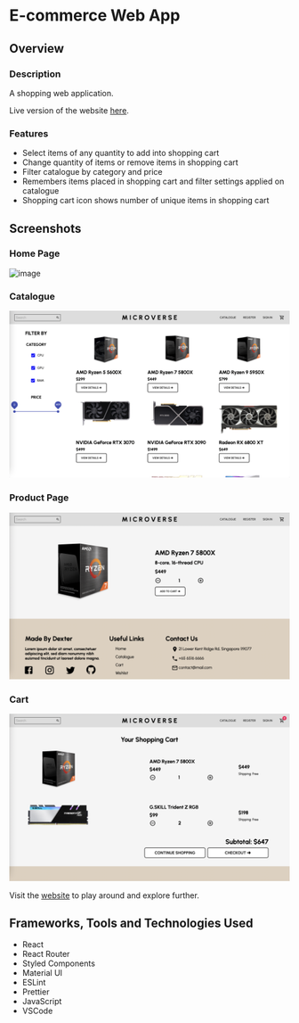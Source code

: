 # E-commerce Web App

## Overview

### Description

A shopping web application.

Live version of the website [here](https://dexter-sim.github.io/ecommerce-web-app).

### Features

- Select items of any quantity to add into shopping cart
- Change quantity of items or remove items in shopping cart
- Filter catalogue by category and price
- Remembers items placed in shopping cart and filter settings applied on catalogue
- Shopping cart icon shows number of unique items in shopping cart

## Screenshots

### Home Page

![image](/screenshots/home.png?raw=true)

### Catalogue

![image](/screenshots/shop.png?raw=true)

### Product Page

![image](/screenshots/product.png?raw=true)

### Cart

![image](/screenshots/cart.png?raw=true)

Visit the [website](https://dexter-sim.github.io/ecommerce-web-app) to play around and explore further.

## Frameworks, Tools and Technologies Used

- React
- React Router
- Styled Components
- Material UI
- ESLint
- Prettier
- JavaScript
- VSCode
